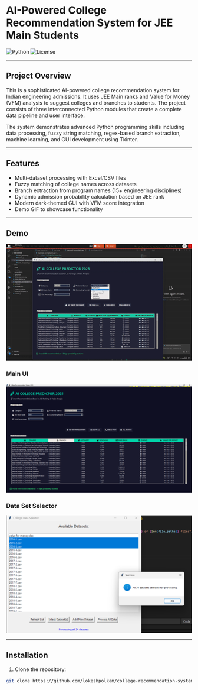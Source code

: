 # AI-Powered College Recommendation System for JEE Main Students

![Python](https://img.shields.io/badge/Python-3.10-blue)
![License](https://img.shields.io/badge/License-MIT-green)

---

## Project Overview
This is a sophisticated AI-powered college recommendation system for Indian engineering admissions. It uses JEE Main ranks and Value for Money (VFM) analysis to suggest colleges and branches to students. The project consists of three interconnected Python modules that create a complete data pipeline and user interface.

The system demonstrates advanced Python programming skills including data processing, fuzzy string matching, regex-based branch extraction, machine learning, and GUI development using Tkinter.

---

## Features
- Multi-dataset processing with Excel/CSV files
- Fuzzy matching of college names across datasets
- Branch extraction from program names (15+ engineering disciplines)
- Dynamic admission probability calculation based on JEE rank
- Modern dark-themed GUI with VFM score integration
- Demo GIF to showcase functionality

---
## Demo

![Demo](screenshots/demo.gif)



### Main UI
![Main UI](screenshots/Screenshot%202025-09-26%20110902.png)

### Data Set Selector
![Data Set Selector](screenshots/Screenshot%202025-09-26%20110817.png)



---

## Installation

1. Clone the repository:
```bash
git clone https://github.com/lokeshpolkam/college-recommendation-system.git
